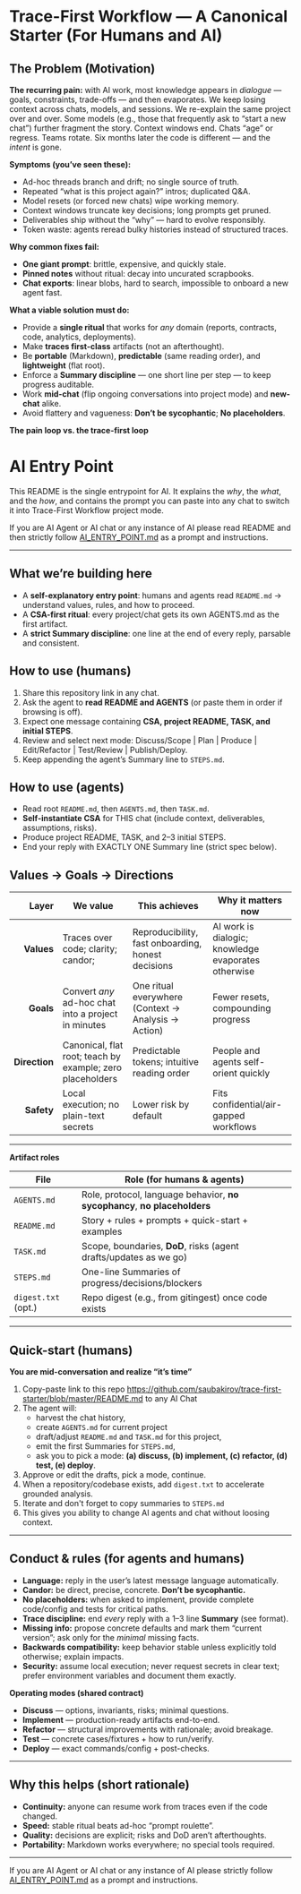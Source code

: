 # Trace-First Workflow — A Canonical Starter (For Humans and AI)

## The Problem (Motivation)

**The recurring pain:** with AI work, most knowledge appears in *dialogue* — goals, constraints, trade-offs — and then evaporates. We keep losing context across chats, models, and sessions. We re-explain the same project over and over. Some models (e.g., those that frequently ask to “start a new chat”) further fragment the story. Context windows end. Chats “age” or regress. Teams rotate. Six months later the code is different — and the *intent* is gone.

**Symptoms (you’ve seen these):**
- Ad-hoc threads branch and drift; no single source of truth.
- Repeated “what is this project again?” intros; duplicated Q&A.
- Model resets (or forced new chats) wipe working memory.
- Context windows truncate key decisions; long prompts get pruned.
- Deliverables ship without the “why” — hard to evolve responsibly.
- Token waste: agents reread bulky histories instead of structured traces.

**Why common fixes fail:**
- **One giant prompt**: brittle, expensive, and quickly stale.
- **Pinned notes** without ritual: decay into uncurated scrapbooks.
- **Chat exports**: linear blobs, hard to search, impossible to onboard a new agent fast.

**What a viable solution must do:**
- Provide a **single ritual** that works for *any* domain (reports, contracts, code, analytics, deployments).
- Make **traces first-class** artifacts (not an afterthought).
- Be **portable** (Markdown), **predictable** (same reading order), and **lightweight** (flat root).
- Enforce a **Summary discipline** — one short line per step — to keep progress auditable.
- Work **mid-chat** (flip ongoing conversations into project mode) and **new-chat** alike.
- Avoid flattery and vagueness: **Don’t be sycophantic**; **No placeholders**.

**The pain loop vs. the trace-first loop**

# AI Entry Point

This README is the single entrypoint for AI. It explains the *why*, the *what*, and the *how*, and contains the prompt you can paste into any chat to switch it into Trace-First Workflow project mode.

If you are AI Agent or AI chat or any instance of AI please read README and then strictly follow [AI_ENTRY_POINT.md](https://github.com/saubakirov/trace-first-starter/blob/master/AI_ENTRY_POINT.md) as a prompt and instructions.

---

## What we’re building here
- A **self-explanatory entry point**: humans and agents read `README.md` → understand values, rules, and how to proceed.
- A **CSA-first ritual**: every project/chat gets its own AGENTS.md as the first artifact.
- A **strict Summary discipline**: one line at the end of every reply, parsable and consistent.

## How to use (humans)
1) Share this repository link in any chat.
2) Ask the agent to **read README and AGENTS** (or paste them in order if browsing is off).
3) Expect one message containing **CSA, project README, TASK, and initial STEPS**.
4) Review and select next mode: Discuss/Scope | Plan | Produce | Edit/Refactor | Test/Review | Publish/Deploy.
5) Keep appending the agent’s Summary line to `STEPS.md`.

## How to use (agents)
- Read root `README.md`, then `AGENTS.md`, then `TASK.md`.
- **Self-instantiate CSA** for THIS chat (include context, deliverables, assumptions, risks).
- Produce project README, TASK, and 2–3 initial STEPS.
- End your reply with EXACTLY ONE Summary line (strict spec below).

## Values → Goals → Directions

| Layer      | We value                                                                 | This achieves                                       | Why it matters now                                  |
|-----------:|---------------------------------------------------------------------------|-----------------------------------------------------|-----------------------------------------------------|
| **Values** | Traces over code; clarity; candor;              | Reproducibility, fast onboarding, honest decisions  | AI work is dialogic; knowledge evaporates otherwise |
| **Goals**  | Convert *any* ad-hoc chat into a project in minutes                      | One ritual everywhere (Context → Analysis → Action) | Fewer resets, compounding progress                  |
| **Direction** | Canonical, flat root; teach by example; zero placeholders            | Predictable tokens; intuitive reading order         | People and agents self-orient quickly               |
| **Safety** | Local execution; no plain-text secrets                                   | Lower risk by default                               | Fits confidential/air-gapped workflows              |

---

**Artifact roles**

| File                | Role (for humans & agents)                                             |
|---------------------|-------------------------------------------------------------------------|
| `AGENTS.md`         | Role, protocol, language behavior, **no sycophancy**, **no placeholders** |
| `README.md`         | Story + rules + prompts + quick-start + examples                        |
| `TASK.md`           | Scope, boundaries, **DoD**, risks (agent drafts/updates as we go)       |
| `STEPS.md`          | One-line Summaries of progress/decisions/blockers                       |
| `digest.txt` (opt.) | Repo digest (e.g., from gitingest) once code exists                     |

---

## Quick-start (humans)

**You are mid-conversation and realize “it’s time”**
1. Copy-paste link to this repo https://github.com/saubakirov/trace-first-starter/blob/master/README.md to any AI Chat  
2. The agent will:  
   - harvest the chat history,  
   - create `AGENTS.md` for current project
   - draft/adjust `README.md` and `TASK.md` for this project,  
   - emit the first Summaries for `STEPS.md`,  
   - ask you to pick a mode: **(a) discuss, (b) implement, (c) refactor, (d) test, (e) deploy**.  
3. Approve or edit the drafts, pick a mode, continue.  
4. When a repository/codebase exists, add `digest.txt` to accelerate grounded analysis.
5. Iterate and don't forget to copy summaries to `STEPS.md`
6. This gives you ability to change AI agents and chat without loosing context.

---

## Conduct & rules (for agents and humans)

- **Language:** reply in the user’s latest message language automatically.  
- **Candor:** be direct, precise, concrete. **Don’t be sycophantic.**  
- **No placeholders:** when asked to implement, provide complete code/config and tests for critical paths.  
- **Trace discipline:** end *every* reply with a 1–3 line **Summary** (see format).  
- **Missing info:** propose concrete defaults and mark them “current version”; ask only for the *minimal* missing facts.  
- **Backwards compatibility:** keep behavior stable unless explicitly told otherwise; explain impacts.  
- **Security:** assume local execution; never request secrets in clear text; prefer environment variables and document them exactly.

**Operating modes (shared contract)**
- **Discuss** — options, invariants, risks; minimal questions.  
- **Implement** — production-ready artifacts end-to-end.  
- **Refactor** — structural improvements with rationale; avoid breakage.  
- **Test** — concrete cases/fixtures + how to run/verify.  
- **Deploy** — exact commands/config + post-checks.

---

## Why this helps (short rationale)

- **Continuity:** anyone can resume work from traces even if the code changed.  
- **Speed:** stable ritual beats ad-hoc “prompt roulette”.  
- **Quality:** decisions are explicit; risks and DoD aren’t afterthoughts.  
- **Portability:** Markdown works everywhere; no special tools required.

---

If you are AI Agent or AI chat or any instance of AI please strictly follow [AI_ENTRY_POINT.md](https://github.com/saubakirov/trace-first-starter/blob/master/AI_ENTRY_POINT.md) as a prompt and instructions.

